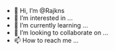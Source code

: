 - 👋 Hi, I’m @Rajkns
- 👀 I’m interested in ...
- 🌱 I’m currently learning ...
- 💞️ I’m looking to collaborate on ...
- 📫 How to reach me ...

<!---
Rajkns/Rajkns is a ✨ special ✨ repository because its `README.md` (this file) appears on your GitHub profile.
You can click the Preview link to take a look at your changes.
--->
